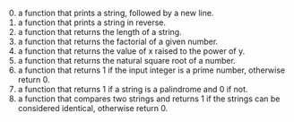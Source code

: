 0.  a function that prints a string, followed by a new line.
1. a function that prints a string in reverse.
2. a function that returns the length of a string.
3. a function that returns the factorial of a given number.
4. a function that returns the value of x raised to the power of y.
5. a function that returns the natural square root of a number.
6. a function that returns 1 if the input integer is a prime number, otherwise return 0.
7. a function that returns 1 if a string is a palindrome and 0 if not.
8. a function that compares two strings and returns 1 if the strings can be considered identical, otherwise return 0.
